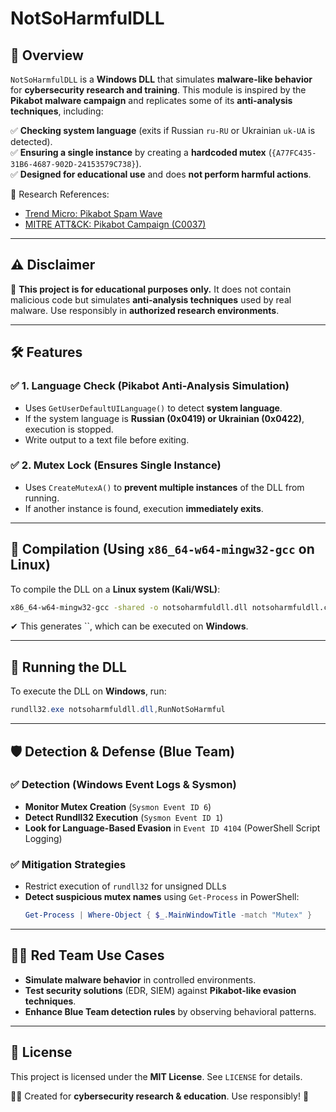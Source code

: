 # NotSoHarmfulDLL

## 📌 Overview

`NotSoHarmfulDLL` is a **Windows DLL** that simulates **malware-like behavior** for **cybersecurity research and training**. This module is inspired by the **Pikabot malware campaign** and replicates some of its **anti-analysis techniques**, including:

✅ **Checking system language** (exits if Russian `ru-RU` or Ukrainian `uk-UA` is detected).\
✅ **Ensuring a single instance** by creating a **hardcoded mutex** (`{A77FC435-31B6-4687-902D-24153579C738}`).\
✅ **Designed for educational use** and does **not perform harmful actions**.

🔗 Research References:

- [Trend Micro: Pikabot Spam Wave](https://www.trendmicro.com/en_us/research/24/a/a-look-into-pikabot-spam-wave-campaign.html)
- [MITRE ATT&CK: Pikabot Campaign (C0037)](https://attack.mitre.org/campaigns/C0037/)

---

## ⚠️ Disclaimer

🚨 **This project is for educational purposes only.** It does not contain malicious code but simulates **anti-analysis techniques** used by real malware. Use responsibly in **authorized research environments**.

---

## 🛠 Features

### ✅ **1. Language Check (Pikabot Anti-Analysis Simulation)**

- Uses `GetUserDefaultUILanguage()` to detect **system language**.
- If the system language is **Russian (0x0419) or Ukrainian (0x0422)**, execution is stopped.
- Write output to a text file before exiting.

### ✅ **2. Mutex Lock (Ensures Single Instance)**

- Uses `CreateMutexA()` to **prevent multiple instances** of the DLL from running.
- If another instance is found, execution **immediately exits**.

---

## 🔧 Compilation (Using `x86_64-w64-mingw32-gcc` on Linux)

To compile the DLL on a **Linux system (Kali/WSL)**:

```bash
x86_64-w64-mingw32-gcc -shared -o notsoharmfuldll.dll notsoharmfuldll.c -Wall
```

✔ This generates ``, which can be executed on **Windows**.

---

## 🚀 Running the DLL

To execute the DLL on **Windows**, run:

```powershell
rundll32.exe notsoharmfuldll.dll,RunNotSoHarmful
```

---

## 🛡 Detection & Defense (Blue Team)

### ✅ **Detection (Windows Event Logs & Sysmon)**

- **Monitor Mutex Creation** (`Sysmon Event ID 6`)
- **Detect Rundll32 Execution** (`Sysmon Event ID 1`)
- **Look for Language-Based Evasion** in `Event ID 4104` (PowerShell Script Logging)

### ✅ **Mitigation Strategies**

- Restrict execution of `rundll32` for unsigned DLLs
- **Detect suspicious mutex names** using `Get-Process` in PowerShell:
  ```powershell
  Get-Process | Where-Object { $_.MainWindowTitle -match "Mutex" }
  ```

---

## 🏴‍☠️ Red Team Use Cases

- **Simulate malware behavior** in controlled environments.
- **Test security solutions** (EDR, SIEM) against **Pikabot-like evasion techniques**.
- **Enhance Blue Team detection rules** by observing behavioral patterns.

---

## 📜 License

This project is licensed under the **MIT License**. See `LICENSE` for details.

👨‍💻 Created for **cybersecurity research & education**. Use responsibly! 🚀
